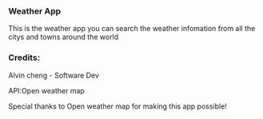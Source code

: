 ### Weather App
This is the weather app you can search the weather infomation from all the citys and towns around the world

### Credits:

Alvin cheng - Software Dev

API:Open weather map

Special thanks to Open weather map for making this app possible!

